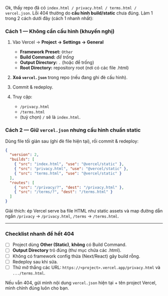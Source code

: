 Ok, thấy repo đã có `index.html / privacy.html / terms.html / vercel.json`. Lỗi 404 thường do **cấu hình build/static** chưa đúng. Làm 1 trong 2 cách dưới đây (cách 1 nhanh nhất):

### Cách 1 — Không cần cấu hình (khuyến nghị)

1. Vào Vercel → **Project → Settings → General**

   * **Framework Preset:** `Other`
   * **Build Command:** *để trống*
   * **Output Directory:** `.` (hoặc để trống)
   * **Root Directory:** repository root (nơi có các file .html)
2. **Xoá `vercel.json`** trong repo (nếu đang ghi đè cấu hình).
3. Commit & redeploy.
4. Truy cập:

   * `/privacy.html`
   * `/terms.html`
   * (tuỳ chọn) `/` sẽ là `index.html`.

### Cách 2 — Giữ `vercel.json` nhưng cấu hình chuẩn static

Dùng file tối giản sau (ghi đè file hiện tại), rồi commit & redeploy:

```json
{
  "version": 2,
  "builds": [
    { "src": "index.html", "use": "@vercel/static" },
    { "src": "privacy.html", "use": "@vercel/static" },
    { "src": "terms.html", "use": "@vercel/static" }
  ],
  "routes": [
    { "src": "/privacy/?", "dest": "/privacy.html" },
    { "src": "/terms/?", "dest": "/terms.html" }
  ]
}
```

Giải thích: ép Vercel serve ba file HTML như static assets và map đường dẫn ngắn `/privacy` → `/privacy.html`, `/terms` → `/terms.html`.

---

### Checklist nhanh để hết 404

* [ ] Project dùng **Other (Static)**, **không** có Build Command.
* [ ] **Output Directory** trỏ đúng (thư mục chứa các .html).
* [ ] Không có framework config thừa (Next/React) gây build rỗng.
* [ ] Redeploy sau khi sửa.
* [ ] Thử mở thẳng các URL: `https://<project>.vercel.app/privacy.html` và `.../terms.html`.

Nếu vẫn 404, gửi mình nội dung `vercel.json` hiện tại + tên project Vercel, mình chỉnh đúng luôn cho bạn.
